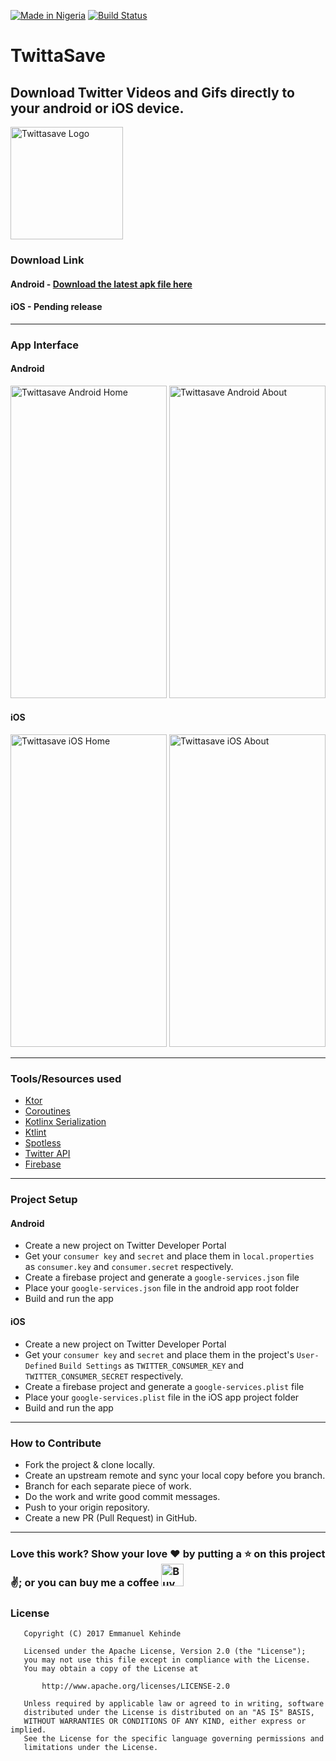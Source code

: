 [![Made in Nigeria](https://img.shields.io/badge/made%20in-nigeria-008751.svg?style=flat-square)](https://github.com/acekyd/made-in-nigeria)
[![Build Status](https://travis-ci.org/emmanuelkehinde/TwittaSave-Android.svg?branch=master)](https://travis-ci.org/emmanuelkehinde/TwittaSave-Android)

# TwittaSave

## Download Twitter Videos and Gifs directly to your android or iOS device.

<img src=https://raw.githubusercontent.com/emmanuelkehinde/TwittaSave-Mobile/master/screenshots/logo.png alt="Twittasave Logo" width=180 height=180/>

### Download Link

#### Android - [Download the latest apk file here](https://github.com/emmanuelkehinde/TwittaSave-Android/releases/download/v3.0/twittasave-release.apk)

#### iOS - Pending release

---
### App Interface

#### Android

<img src=https://raw.githubusercontent.com/emmanuelkehinde/TwittaSave-Mobile/master/screenshots/android/home.jpg alt="Twittasave Android Home" width=250 height=500/> <img src=https://raw.githubusercontent.com/emmanuelkehinde/TwittaSave-Mobile/master/screenshots/android/about.jpg alt="Twittasave Android About" width=250 height=500/>

#### iOS

<img src=https://raw.githubusercontent.com/emmanuelkehinde/TwittaSave-Mobile/master/screenshots/iOS/home.png alt="Twittasave iOS Home" width=250 height=500/> <img src=https://raw.githubusercontent.com/emmanuelkehinde/TwittaSave-Mobile/master/screenshots/iOS/about.png alt="Twittasave iOS About" width=250 height=500/>

---
### Tools/Resources used

- [Ktor](https://ktor.io/)
- [Coroutines](https://kotlinlang.org/docs/coroutines-overview.html)
- [Kotlinx Serialization](https://github.com/Kotlin/kotlinx.serialization) 
- [Ktlint](https://github.com/JLLeitschuh/ktlint-gradle)
- [Spotless](https://github.com/diffplug/spotless)
- [Twitter API](https://developer.twitter.com/en/docs/twitter-api)
- [Firebase](https://firebase.google.com/)

---
### Project Setup

#### Android

- Create a new project on Twitter Developer Portal
- Get your `consumer key` and `secret` and place them in `local.properties` as `consumer.key` and `consumer.secret` respectively.
- Create a firebase project and generate a `google-services.json` file
- Place your `google-services.json` file in the android app root folder
- Build and run the app

#### iOS

- Create a new project on Twitter Developer Portal
- Get your `consumer key` and `secret` and place them in the project's `User-Defined` `Build Settings` as `TWITTER_CONSUMER_KEY` and `TWITTER_CONSUMER_SECRET` respectively.
- Create a firebase project and generate a `google-services.plist` file
- Place your `google-services.plist` file in the iOS app project folder
- Build and run the app

---
### How to Contribute
- Fork the project & clone locally.
- Create an upstream remote and sync your local copy before you branch.
- Branch for each separate piece of work.
- Do the work and write good commit messages.
- Push to your origin repository.
- Create a new PR (Pull Request) in GitHub.

---
### Love this work? Show your love :heart: by putting a :star: on this project :v:; or you can buy me a coffee <a href='https://ko-fi.com/P5P0GMV2' target='_blank'><img height='36' style='border:0px;height:36px;' src='https://az743702.vo.msecnd.net/cdn/kofi2.png?v=0' border='0' alt='Buy Me a Coffee at ko-fi.com' /></a>

### License
```
   Copyright (C) 2017 Emmanuel Kehinde

   Licensed under the Apache License, Version 2.0 (the "License");
   you may not use this file except in compliance with the License.
   You may obtain a copy of the License at

       http://www.apache.org/licenses/LICENSE-2.0

   Unless required by applicable law or agreed to in writing, software
   distributed under the License is distributed on an "AS IS" BASIS,
   WITHOUT WARRANTIES OR CONDITIONS OF ANY KIND, either express or implied.
   See the License for the specific language governing permissions and
   limitations under the License.
```
